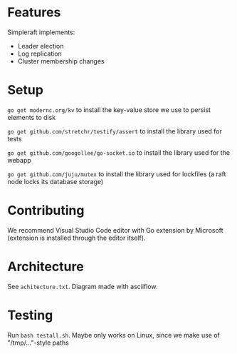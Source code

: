 # Features

Simpleraft implements:
- Leader election
- Log replication
- Cluster membership changes

# Setup

`go get modernc.org/kv` to install the key-value store we use to persist elements to disk

`go get github.com/stretchr/testify/assert` to install the library used for tests

`go get github.com/googollee/go-socket.io` to install the library used for the webapp

`go get github.com/juju/mutex` to install the library used for lockfiles (a raft node locks its database storage)

# Contributing

We recommend Visual Studio Code editor with Go extension by Microsoft (extension is installed through the editor itself).

# Architecture

See `achitecture.txt`. Diagram made with asciiflow.

# Testing

Run `bash testall.sh`. Maybe only works on Linux, since we make use of "/tmp/..."-style paths
